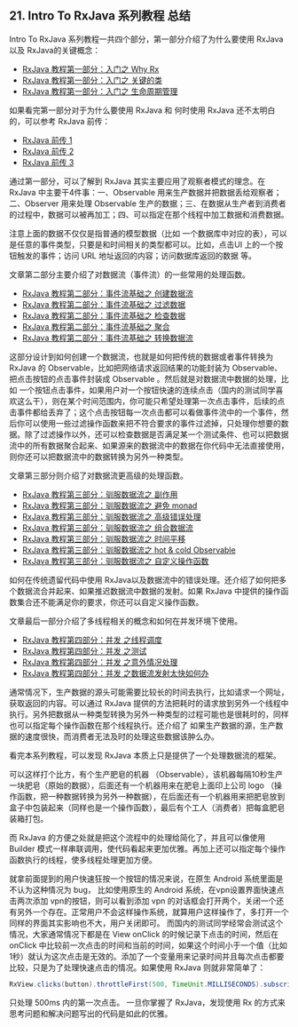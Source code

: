 ## 21. Intro To RxJava 系列教程 总结

Intro To RxJava 系列教程一共四个部分，第一部分介绍了为什么要使用 RxJava以及 RxJava的关键概念：

- [RxJava 教程第一部分：入门之 Why Rx](http://blog.chengyunfeng.com/?paged=3#ixzz47aciByu5)
- [RxJava 教程第一部分：入门之 关键的类](http://blog.chengyunfeng.com/?paged=3#ixzz47adIP58P)
- [RxJava 教程第一部分：入门之 生命周期管理](http://blog.chengyunfeng.com/?paged=3#ixzz47adP8P9J)

如果看完第一部分对于为什么要使用 RxJava 和 何时使用 RxJava 还不太明白的，可以参考 RxJava 前传：

- [RxJava 前传 1](http://blog.chengyunfeng.com/?p=729)
- [RxJava 前传 2](http://blog.chengyunfeng.com/?p=731)
- [RxJava 前传 3](http://blog.chengyunfeng.com/?p=732)

通过第一部分，可以了解到 RxJava 其实主要应用了观察者模式的理念。在 RxJava 中主要干4件事：一、Observable 用来生产数据并把数据丢给观察者；二、Observer 用来处理 Observable 生产的数据；三、在数据从生产者到消费者的过程中，数据可以被再加工；四、可以指定在那个线程中加工数据和消费数据。

注意上面的数据不仅仅是指普通的模型数据（比如 一个数据库中对应的表），可以是任意的事件类型，只要是和时间相关的类型都可以。比如，点击UI 上的一个按钮触发的事件；访问 URL 地址返回的内容；访问数据库返回的数据 等。

文章第二部分主要介绍了对数据流（事件流）的一些常用的处理函数。

- [RxJava 教程第二部分：事件流基础之 创建数据流](http://blog.chengyunfeng.com/?p=959)
- [RxJava 教程第二部分：事件流基础之 过滤数据](http://blog.chengyunfeng.com/?p=960)
- [RxJava 教程第二部分：事件流基础之 检查数据](http://blog.chengyunfeng.com/?p=961)
- [RxJava 教程第二部分：事件流基础之 聚合](http://blog.chengyunfeng.com/?p=962)
- [RxJava 教程第二部分：事件流基础之 转换数据流](http://blog.chengyunfeng.com/?p=964)

这部分设计到如何创建一个数据流，也就是如何把传统的数据或者事件转换为 RxJava 的 Observable，比如把网络请求返回结果的功能封装为 Observable、把点击按钮的点击事件封装成 Observable 。然后就是对数据流中数据的处理，比如 一个按钮点击事件，如果用户对一个按钮快速的连续点击（国内的测试同学喜欢这么干），则在某个时间范围内，你可能只希望处理第一次点击事件，后续的点击事件都给丢弃了；这个点击按钮每一次点击都可以看做事件流中的一个事件，然后你可以使用一些过滤操作函数来把不符合要求的事件过滤掉，只处理你想要的数据。除了过滤操作以外，还可以检查数据是否满足某一个测试条件、也可以把数据流中的所有数据聚合起来、如果源来的数据流中的数据在你代码中无法直接使用，则你还可以把数据流中的数据转换为另外一种类型。

文章第三部分则介绍了对数据流更高级的处理函数。

- [RxJava 教程第三部分：驯服数据流之 副作用](http://blog.chengyunfeng.com/?p=968)
- [RxJava 教程第三部分：驯服数据流之 避免 monad](http://blog.chengyunfeng.com/?p=969)
- [RxJava 教程第三部分：驯服数据流之 高级错误处理](http://blog.chengyunfeng.com/?p=970)
- [RxJava 教程第三部分：驯服数据流之 组合数据流](http://blog.chengyunfeng.com/?p=972)
- [RxJava 教程第三部分：驯服数据流之 时间平移](http://blog.chengyunfeng.com/?p=974)
- [RxJava 教程第三部分：驯服数据流之 hot & cold Observable](http://blog.chengyunfeng.com/?p=975)
- [RxJava 教程第三部分：驯服数据流之 自定义操作函数](http://blog.chengyunfeng.com/?p=976)

如何在传统遗留代码中使用 RxJava以及数据流中的错误处理。还介绍了如何把多个数据流合并起来、如果推迟数据流中数据的发射。如果 RxJava 中提供的操作函数集合还不能满足你的要求，你还可以自定义操作函数。

文章最后一部分介绍了多线程相关的概念和如何在并发环境下使用。

- [RxJava 教程第四部分：并发 之线程调度](http://blog.chengyunfeng.com/?p=978)
- [RxJava 教程第四部分：并发 之测试](http://blog.chengyunfeng.com/?p=979)
- [RxJava 教程第四部分：并发 之意外情况处理](http://blog.chengyunfeng.com/?p=980)
- [RxJava 教程第四部分：并发 之数据流发射太快如何办](http://blog.chengyunfeng.com/?p=981)

通常情况下，生产数据的源头可能需要比较长的时间去执行，比如请求一个网址，获取返回的内容。可以通过 RxJava 提供的方法把耗时的请求放到另外一个线程中执行。另外把数据从一种类型转换为另外一种类型的过程可能也是很耗时的，同样也可以指定每个操作函数在那个线程执行。还介绍了 如果生产数据的源，生产数据的速度很快，而消费者无法及时的处理这些数据该肿么办。

看完本系列教程，可以发现 RxJava 本质上只是提供了一个处理数据流的框架。

可以这样打个比方，有个生产肥皂的机器 （Observable），该机器每隔10秒生产一块肥皂（原始的数据），后面还有一个机器用来在肥皂上面印上公司 logo （操作函数，把一种数据转换为另外一种数据），在后面还有一个机器用来把肥皂放到盒子中包装起来（同样也是一个操作函数），最后有个工人（消费者）把每盒肥皂装箱打包。

而 RxJava 的方便之处就是把这个流程中的处理给简化了，并且可以像使用 Builder 模式一样串联调用，使代码看起来更加优雅。再加上还可以指定每个操作函数执行的线程，使多线程处理更加方便。

就拿前面提到的用户快速狂按一个按钮的情况来说，在原生 Android 系统里面是不认为这种情况为 bug， 比如使用原生的 Android 系统，在vpn设置界面快速点击两次添加 vpn的按钮，则可以看到添加 vpn 的对话框会打开两个，关闭一个还有另外一个存在。正常用户不会这样操作系统，就算用户这样操作了，多打开一个同样的界面其实影响也不大，用户关闭即可。 而国内的测试同学经常会测试这个情况，大家通常情况下都是在 View onClick 的时候记录下点击的时间，然后在 onClick 中比较前一次点击的时间和当前的时间，如果这个时间小于一个值（比如 1秒）就认为这次点击是无效的。添加了一个变量用来记录时间并且每次点击都要比较，只是为了处理快速点击的情况。如果使用 RxJava 则就非常简单了：

```java
RxView.clicks(button).throttleFirst(500, TimeUnit.MILLISECONDS).subscribe(…);
```

只处理 500ms 内的第一次点击。 一旦你掌握了 RxJava，发现使用 Rx 的方式来思考问题和解决问题写出的代码是如此的优雅。